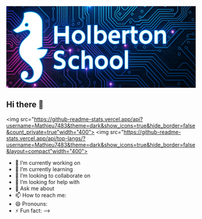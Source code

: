 <img src= "https://github.com/Mathieu7483/Aiko78-Photgraphy/blob/main/holberton%20modif.png">

## Hi there 👋
<img src="https://github-readme-stats.vercel.app/api?username=Mathieu7483&theme=dark&show_icons=true&hide_border=false&count_private=true"width="400">
<img src="https://github-readme-stats.vercel.app/api/top-langs/?username=Mathieu7483&theme=dark&show_icons=true&hide_border=false&layout=compact"width="400">
- 🔭 I’m currently working on 
- 🌱 I’m currently learning 
- 👯 I’m looking to collaborate on 
- 🤔 I’m looking for help with 
- 💬 Ask me about 
- 📫 How to reach me: 
- 😄 Pronouns: 
- ⚡ Fun fact: 
-->
